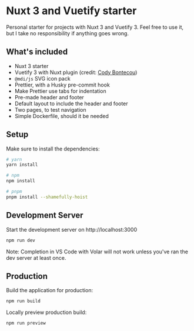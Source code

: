 # Nuxt 3 and Vuetify starter

Personal starter for projects with Nuxt 3 and Vuetify 3. Feel free to use it, but I take no responsibility if anything goes wrong.

## What's included

- Nuxt 3 starter
- Vuetify 3 with Nuxt plugin (credit: [Cody Bontecou](https://codybontecou.com/how-to-use-vuetify-with-nuxt-3.html#configure-nuxt-3-to-use-our-new-plugin))
- `@mdi/js` SVG icon pack
- Prettier, with a Husky pre-commit hook
- Make Prettier use tabs for indentation
- Pre-made header and footer
- Default layout to include the header and footer
- Two pages, to test navigation
- Simple Dockerfile, should it be needed

## Setup

Make sure to install the dependencies:

```bash
# yarn
yarn install

# npm
npm install

# pnpm
pnpm install --shamefully-hoist
```

## Development Server

Start the development server on http://localhost:3000

```bash
npm run dev
```

Note: Completion in VS Code with Volar will not work unless you've ran the dev server at least once.

## Production

Build the application for production:

```bash
npm run build
```

Locally preview production build:

```bash
npm run preview
```
